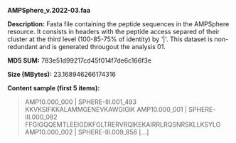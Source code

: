 **AMPSphere_v.2022-03.faa**

**Description:**	Fasta file containing the peptide sequences in the AMPSphere resource.
                        It consists in headers with the peptide access separed of their cluster
                        at the third level (100-85-75% of identity) by '|'. This dataset is non-
                        redundant and is generated througout the analysis 01.

**MD5 SUM:**	783e51d99217cd45f014f7de6c166f3e

**Size (MBytes):**	23.168946266174316

**Content sample (first 5 items):**

>AMP10.000_000 | SPHERE-III.001_493
KKVKSIFKKALAMMGENEVKAWGIGIK
>AMP10.000_001 | SPHERE-III.000_082
FFGIGQQEMTLEEIGDKFGLTRERVRQIKEKAIRRLRQSNRSKLLKSYLG
>AMP10.000_002 | SPHERE-III.009_856
[...]
